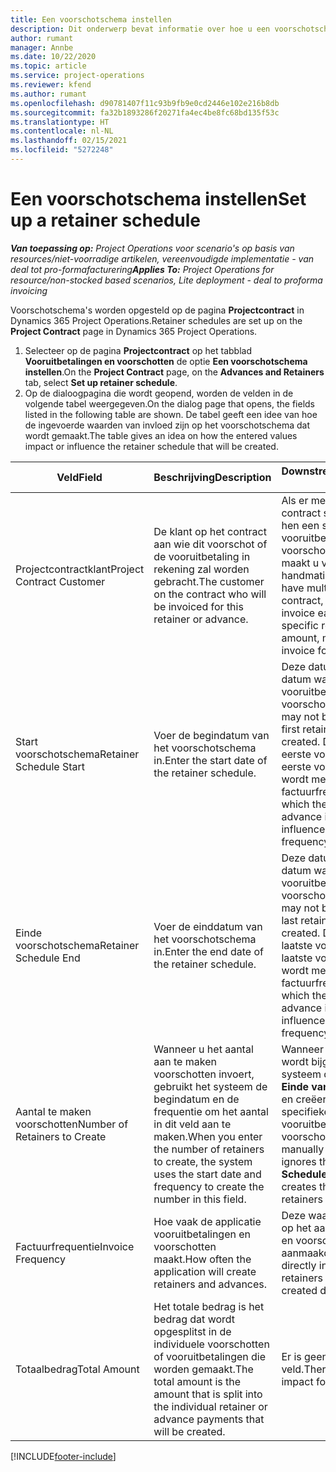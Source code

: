 ```yaml
---
title: Een voorschotschema instellen
description: Dit onderwerp bevat informatie over hoe u een voorschotschema in Project Operations instelt.
author: rumant
manager: Annbe
ms.date: 10/22/2020
ms.topic: article
ms.service: project-operations
ms.reviewer: kfend
ms.author: rumant
ms.openlocfilehash: d90781407f11c93b9fb9e0cd2446e102e216b8db
ms.sourcegitcommit: fa32b1893286f20271fa4ec4be8fc68bd135f53c
ms.translationtype: HT
ms.contentlocale: nl-NL
ms.lasthandoff: 02/15/2021
ms.locfileid: "5272248"
---
```

# <a name="set-up-a-retainer-schedule"></a><span data-ttu-id="3045c-103">Een voorschotschema instellen</span><span class="sxs-lookup"><span data-stu-id="3045c-103">Set up a retainer schedule</span></span>

<span data-ttu-id="3045c-104">_**Van toepassing op:** Project Operations voor scenario's op basis van resources/niet-voorradige artikelen, vereenvoudigde implementatie - van deal tot pro-formafacturering_</span><span class="sxs-lookup"><span data-stu-id="3045c-104">_**Applies To:** Project Operations for resource/non-stocked based scenarios, Lite deployment - deal to proforma invoicing_</span></span>

<span data-ttu-id="3045c-105">Voorschotschema's worden opgesteld op de pagina **Projectcontract** in Dynamics 365 Project Operations.</span><span class="sxs-lookup"><span data-stu-id="3045c-105">Retainer schedules are set up on the **Project Contract** page in Dynamics 365 Project Operations.</span></span>

1. <span data-ttu-id="3045c-106">Selecteer op de pagina **Projectcontract** op het tabblad **Vooruitbetalingen en voorschotten** de optie **Een voorschotschema instellen**.</span><span class="sxs-lookup"><span data-stu-id="3045c-106">On the **Project Contract** page, on the **Advances and Retainers** tab, select **Set up retainer schedule**.</span></span>
2. <span data-ttu-id="3045c-107">Op de dialoogpagina die wordt geopend, worden de velden in de volgende tabel weergegeven.</span><span class="sxs-lookup"><span data-stu-id="3045c-107">On the dialog page that opens, the fields listed in the following table are shown.</span></span> <span data-ttu-id="3045c-108">De tabel geeft een idee van hoe de ingevoerde waarden van invloed zijn op het voorschotschema dat wordt gemaakt.</span><span class="sxs-lookup"><span data-stu-id="3045c-108">The table gives an idea on how the entered values impact or influence the retainer schedule that will be created.</span></span>

| <span data-ttu-id="3045c-109">Veld</span><span class="sxs-lookup"><span data-stu-id="3045c-109">Field</span></span> | <span data-ttu-id="3045c-110">Beschrijving</span><span class="sxs-lookup"><span data-stu-id="3045c-110">Description</span></span> | <span data-ttu-id="3045c-111">Downstreamimpact</span><span class="sxs-lookup"><span data-stu-id="3045c-111">Downstream impact</span></span> |
| --- | --- | --- |
| <span data-ttu-id="3045c-112">Projectcontractklant</span><span class="sxs-lookup"><span data-stu-id="3045c-112">Project Contract Customer</span></span> | <span data-ttu-id="3045c-113">De klant op het contract aan wie dit voorschot of de vooruitbetaling in rekening zal worden gebracht.</span><span class="sxs-lookup"><span data-stu-id="3045c-113">The customer on the contract who will be invoiced for this retainer or advance.</span></span> | <span data-ttu-id="3045c-114">Als er meerdere klanten in het contract staan en u aan elk van hen een specifiek vooruitbetalings- of voorschotbedrag wilt factureren, maakt u voor elke klant handmatig één factuur.</span><span class="sxs-lookup"><span data-stu-id="3045c-114">If you have multiple customers on the contract, and if you need to invoice each of them for a specific retainer or advance amount, manually create one invoice for each customer.</span></span> |
| <span data-ttu-id="3045c-115">Start voorschotschema</span><span class="sxs-lookup"><span data-stu-id="3045c-115">Retainer Schedule Start</span></span> | <span data-ttu-id="3045c-116">Voer de begindatum van het voorschotschema in.</span><span class="sxs-lookup"><span data-stu-id="3045c-116">Enter the start date of the retainer schedule.</span></span> | <span data-ttu-id="3045c-117">Deze datum is mogelijk niet de datum waarop de eerste vooruitbetaling of het eerste voorschot is gemaakt.</span><span class="sxs-lookup"><span data-stu-id="3045c-117">This date may not be the date on which the first retainer or advance is created.</span></span> <span data-ttu-id="3045c-118">De datum waarop de eerste vooruitbetaling of het eerste voorschot wordt gemaakt, wordt mede beïnvloed door de factuurfrequentie.</span><span class="sxs-lookup"><span data-stu-id="3045c-118">The date on which the first retainer or advance is created, is also influenced by the invoice frequency.</span></span> |
| <span data-ttu-id="3045c-119">Einde voorschotschema</span><span class="sxs-lookup"><span data-stu-id="3045c-119">Retainer Schedule End</span></span> | <span data-ttu-id="3045c-120">Voer de einddatum van het voorschotschema in.</span><span class="sxs-lookup"><span data-stu-id="3045c-120">Enter the end date of the retainer schedule.</span></span> | <span data-ttu-id="3045c-121">Deze datum is mogelijk niet de datum waarop de laatste vooruitbetaling of het laatste voorschot is gemaakt.</span><span class="sxs-lookup"><span data-stu-id="3045c-121">This date may not be the date on which the last retainer or advance is created.</span></span> <span data-ttu-id="3045c-122">De datum waarop de laatste vooruitbetaling of het laatste voorschot wordt gemaakt, wordt mede beïnvloed door de factuurfrequentie.</span><span class="sxs-lookup"><span data-stu-id="3045c-122">The date on which the last retainer or advance is created is also influenced by the invoice frequency.</span></span> |
| <span data-ttu-id="3045c-123">Aantal te maken voorschotten</span><span class="sxs-lookup"><span data-stu-id="3045c-123">Number of Retainers to Create</span></span> | <span data-ttu-id="3045c-124">Wanneer u het aantal aan te maken voorschotten invoert, gebruikt het systeem de begindatum en de frequentie om het aantal in dit veld aan te maken.</span><span class="sxs-lookup"><span data-stu-id="3045c-124">When you enter the number of retainers to create, the system uses the start date and frequency to create the number in this field.</span></span> | <span data-ttu-id="3045c-125">Wanneer dit veld handmatig wordt bijgewerkt, negeert het systeem de waarde in het veld **Einde van het voorschotschema** en creëert in plaats daarvan het specifieke aantal vooruitbetalingen of voorschotten.</span><span class="sxs-lookup"><span data-stu-id="3045c-125">When this field is manually updated, the system ignores the value in the **Retainer Schedule End** field and instead creates the specific number of retainers or advances.</span></span> |
| <span data-ttu-id="3045c-126">Factuurfrequentie</span><span class="sxs-lookup"><span data-stu-id="3045c-126">Invoice Frequency</span></span> | <span data-ttu-id="3045c-127">Hoe vaak de applicatie vooruitbetalingen en voorschotten maakt.</span><span class="sxs-lookup"><span data-stu-id="3045c-127">How often the application will create retainers and advances.</span></span> | <span data-ttu-id="3045c-128">Deze waarde heeft direct invloed op het aantal vooruitbetalingen en voorschotten en de aanmaakdatums.</span><span class="sxs-lookup"><span data-stu-id="3045c-128">This value directly influences the number of retainers and advances and the created dates.</span></span> |
| <span data-ttu-id="3045c-129">Totaalbedrag</span><span class="sxs-lookup"><span data-stu-id="3045c-129">Total Amount</span></span> | <span data-ttu-id="3045c-130">Het totale bedrag is het bedrag dat wordt opgesplitst in de individuele voorschotten of vooruitbetalingen die worden gemaakt.</span><span class="sxs-lookup"><span data-stu-id="3045c-130">The total amount is the amount that is split into the individual retainer or advance payments that will be created.</span></span> | <span data-ttu-id="3045c-131">Er is geen impact op dit veld.</span><span class="sxs-lookup"><span data-stu-id="3045c-131">There's no downstream impact for this field.</span></span> |


[!INCLUDE[footer-include](../../includes/footer-banner.md)]